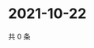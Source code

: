 # 2021-10-22

共 0 条

<!-- BEGIN WEIBO -->
<!-- 最后更新时间 Fri Oct 22 2021 01:19:04 GMT+0800 (China Standard Time) -->

<!-- END WEIBO -->
